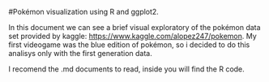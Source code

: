﻿#Pokémon visualization using R and ggplot2.

In this document we can see a brief visual exploratory of the pokémon
data set provided by kaggle: <https://www.kaggle.com/alopez247/pokemon>.
My first videogame was the blue edition of pokémon, so i decided to do
this analisys only with the first generation data.

I recomend the .md documents to read, inside you will find the R code.
